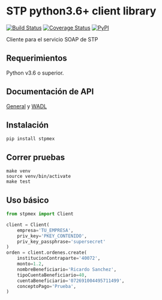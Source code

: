 # STP python3.6+ client library

[![Build Status](https://travis-ci.com/cuenca-mx/stpmex-python.svg?branch=master)](https://travis-ci.com/cuenca-mx/stpmex-python)
[![Coverage Status](https://coveralls.io/repos/github/cuenca-mx/stpmex-python/badge.svg?branch=master)](https://coveralls.io/github/cuenca-mx/stpmex-python?branch=master)
[![PyPI](https://img.shields.io/pypi/v/stpmex.svg)](https://pypi.org/project/stpmex/)

Cliente para el servicio SOAP de STP


## Requerimientos

Python v3.6 o superior.

## Documentación de API

[General](https://stpmex.zendesk.com/hc/es) y
[WADL](https://demo.stpmex.com:7024/speidemows/rest/application.wadl?metadata=true&detail=true)

## Instalación

```
pip install stpmex
```

## Correr pruebas

```
make venv
source venv/bin/activate
make test
```

## Uso básico

```python
from stpmex import Client

client = Client(
    empresa='TU_EMPRESA',
    priv_key='PKEY_CONTENIDO',
    priv_key_passphrase='supersecret'
)
orden = client.ordenes.create(
    institucionContraparte='40072',
    monto=1.2,
    nombreBeneficiario='Ricardo Sanchez',
    tipoCuentaBeneficiario=40,
    cuentaBeneficiario='072691004495711499',
    conceptoPago='Prueba',
)
```
